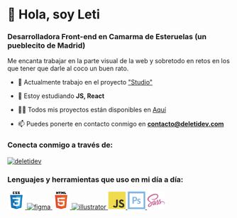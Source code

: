 <h1 >👋 Hola, soy Leti</h1>
<h3 >Desarrolladora Front-end en Camarma de Esteruelas (un pueblecito de Madrid)</h3>
<p > Me encanta trabajar en la parte visual de la web y sobretodo en retos en los que tener que darle al coco un buen rato.</p>

- 🔭 Actualmente trabajo en el proyecto ["Studio"](https://github.com/deletidev/Studio--ProyectoFinalTrazos)

- 🌱 Estoy estudiando **JS, React**

- 👨‍💻 Todos mis proyectos están disponibles en [Aquí](https://deletidev.com/proyectos.html)

- 📫 Puedes ponerte en contacto conmigo en **contacto@deletidev.com**

<h3 align="left">Conecta conmigo a través de:</h3>
<p align="left">
<a href="https://linkedin.com/in/deletidev" target="blank"><img align="center" src="https://raw.githubusercontent.com/rahuldkjain/github-profile-readme-generator/master/src/images/icons/Social/linked-in-alt.svg" alt="deletidev" height="30" width="40" /></a>
</p>

<h3 align="left">Lenguajes y herramientas que uso en mi día a día:</h3>
<p align="left"> <a href="https://www.w3schools.com/css/" target="_blank" rel="noreferrer"> <img src="https://raw.githubusercontent.com/devicons/devicon/master/icons/css3/css3-original-wordmark.svg" alt="css3" width="40" height="40"/> </a> <a href="https://www.figma.com/" target="_blank" rel="noreferrer"> <img src="https://www.vectorlogo.zone/logos/figma/figma-icon.svg" alt="figma" width="40" height="40"/> </a> <a href="https://www.w3.org/html/" target="_blank" rel="noreferrer"> <img src="https://raw.githubusercontent.com/devicons/devicon/master/icons/html5/html5-original-wordmark.svg" alt="html5" width="40" height="40"/> </a> <a href="https://www.adobe.com/in/products/illustrator.html" target="_blank" rel="noreferrer"> <img src="https://www.vectorlogo.zone/logos/adobe_illustrator/adobe_illustrator-icon.svg" alt="illustrator" width="40" height="40"/> </a> <a href="https://developer.mozilla.org/en-US/docs/Web/JavaScript" target="_blank" rel="noreferrer"> <img src="https://raw.githubusercontent.com/devicons/devicon/master/icons/javascript/javascript-original.svg" alt="javascript" width="40" height="40"/> </a> <a href="https://www.photoshop.com/en" target="_blank" rel="noreferrer"> <img src="https://raw.githubusercontent.com/devicons/devicon/master/icons/photoshop/photoshop-line.svg" alt="photoshop" width="40" height="40"/> </a> <a href="https://sass-lang.com" target="_blank" rel="noreferrer"> <img src="https://raw.githubusercontent.com/devicons/devicon/master/icons/sass/sass-original.svg" alt="sass" width="40" height="40"/> </a> </p>


<!--
**deletidev/deletidev** is a ✨ _special_ ✨ repository because its `README.md` (this file) appears on your GitHub profile.

Here are some ideas to get you started:

- 🔭 I’m currently working on ...
- 🌱 I’m currently learning ...
- 👯 I’m looking to collaborate on ...
- 🤔 I’m looking for help with ...
- 💬 Ask me about ...
- 📫 How to reach me: ...
- 😄 Pronouns: ...
- ⚡ Fun fact: ...
-->
